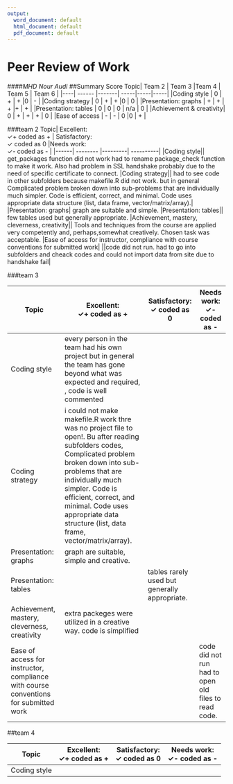 ```yaml
---
output:
  word_document: default
  html_document: default
  pdf_document: default
---
```

# Peer Review of Work
####*MHD Nour Audi*
##Summary Score 
Topic| Team 2 | Team 3 |Team 4 | Team 5 | Team 6 |
|----| ------ |-------| -----|-----|-----|
|Coding style            | 0 | + | + |0 | - | 
|Coding strategy         | 0 | + | + |0 | 0 |
|Presentation: graphs    | + | + | + |+ | + | 
|Presentation: tables    | 0 | 0 | 0 | n/a | 0 |
|Achievement & creativity| 0 | + | + | + | 0 | 
|Ease of access          | - | - | 0 |0 | + |

###team 2 
Topic| Excellent: <br> ✓+ coded as +  | Satisfactory: <br> ✓ coded as 0  |Needs work: <br> ✓- coded as - |
|------| -------- |---------| ----------|
|Coding style|| get_packages function did not work had to rename package_check function to make it work. Also had problem in SSL handshake probably due to the need of specific certificate to connect.
|Coding strategy|| had to see code in other subfolders because makefile.R did not work. but in general Complicated  problem broken down into sub-problems that are individually much simpler. Code is efficient, correct, and minimal. Code uses appropriate data structure (list, data frame, vector/matrix/array).|
|Presentation: graphs| graph are suitable and simple.
|Presentation: tables|| few tables used but generally appropriate.
|Achievement, mastery, cleverness, creativity|| Tools and techniques from the course are applied very competently and, perhaps,somewhat creatively. Chosen task was acceptable.
|Ease of access for instructor, compliance with course conventions for submitted work| ||code did not run. had to go into subfolders and cheack codes and could not import data from site due to handshake fail|

###team 3

Topic| Excellent: <br> ✓+ coded as +  | Satisfactory: <br> ✓ coded as 0  |Needs work: <br> ✓- coded as - |
|------| -------- |---------| ----------|
|Coding style| every person in the team had his own project but in general the team has gone beyond what was expected and required, , code is well commented|
|Coding strategy| i could not make makefile.R work thre was no project file to open!. Bu after reading subfolders codes, Complicated problem broken down into sub-problems that are individually much simpler. Code is efficient, correct, and minimal. Code uses appropriate data structure (list, data frame, vector/matrix/array).|
|Presentation: graphs| graph are suitable, simple and creative.|
|Presentation: tables|| tables rarely used but generally appropriate.|
|Achievement, mastery, cleverness, creativity|extra packeges were utilized in a creative way. code is simplified|
|Ease of access for instructor, compliance with course conventions for submitted work|| | code did not run had to open old files to read code.|

##team 4 

Topic| Excellent: <br> ✓+ coded as +  | Satisfactory: <br> ✓ coded as 0  |Needs work: <br> ✓- coded as - |
|------| -------- |---------| ----------|
|Coding style|
